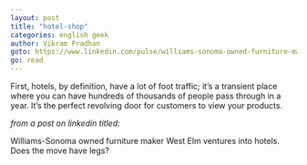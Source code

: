 ```yaml
---
layout: post
title: "hotel-shop"
categories: english geek
author: Vikram Pradhan
goto: https://www.linkedin.com/pulse/williams-sonoma-owned-furniture-maker-west-elm-ventures-pradhan/?ref=speak.junglestar.org
go: read
---
```


First, hotels, by definition, have a lot of foot traffic; it’s a transient place where you can have hundreds of thousands of people pass through in a year. It’s the perfect revolving door for customers to view your products.

_from a post on linkedin titled:_

Williams-Sonoma owned furniture maker West Elm ventures into hotels. Does the move have legs?
